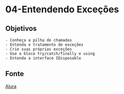 # 04-Entendendo Exceções

## Objetivos

    - Conheça a pilha de chamadas
    - Entenda o tratamento de exceções
    - Crie suas próprias exceções
    - Use o bloco try/catch/finally e using
    - Entenda a interface IDisposable

## Fonte

[Alura](https://cursos.alura.com.br/course/csharp-parte-4-excecoes)
